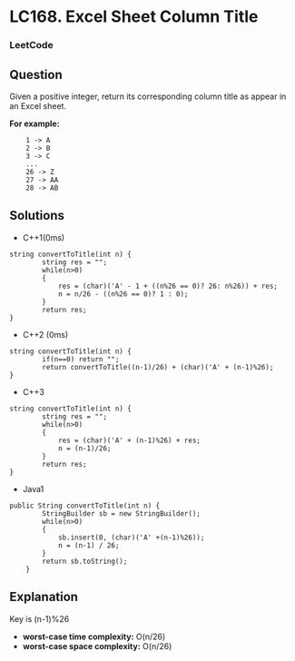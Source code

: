 # LC168. Excel Sheet Column Title

### LeetCode

## Question

Given a positive integer, return its corresponding column title as appear in an Excel sheet.

**For example:**
```
    1 -> A
    2 -> B
    3 -> C
    ...
    26 -> Z
    27 -> AA
    28 -> AB 
```

## Solutions

* C++1(0ms)
```
string convertToTitle(int n) {
        string res = "";
        while(n>0)
        {
            res = (char)('A' - 1 + ((n%26 == 0)? 26: n%26)) + res;
            n = n/26 - ((n%26 == 0)? 1 : 0);
        }
        return res;
}
```

* C++2 (0ms)
```
string convertToTitle(int n) {
        if(n==0) return "";
        return convertToTitle((n-1)/26) + (char)('A' + (n-1)%26);
}
```

* C++3
```
string convertToTitle(int n) {
        string res = "";
        while(n>0)
        {
            res = (char)('A' + (n-1)%26) + res;
            n = (n-1)/26;
        }
        return res;
}
```

* Java1
```
public String convertToTitle(int n) {
        StringBuilder sb = new StringBuilder();
        while(n>0)
        {
            sb.insert(0, (char)('A' +(n-1)%26));
            n = (n-1) / 26;
        }
        return sb.toString();
    }
```

## Explanation

Key is (n-1)%26

* **worst-case time complexity:** O(n/26)
* **worst-case space complexity:** O(n/26)

